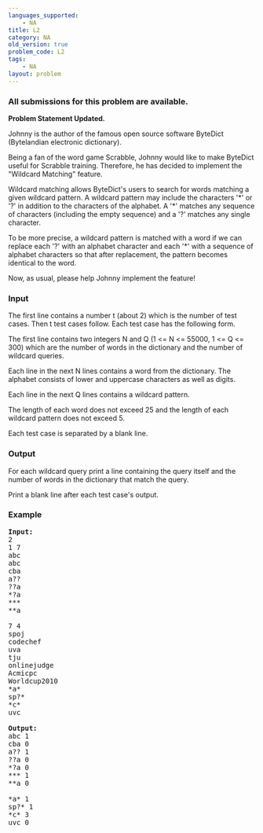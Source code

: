```yaml
---
languages_supported:
    - NA
title: L2
category: NA
old_version: true
problem_code: L2
tags:
    - NA
layout: problem
---
```

###  All submissions for this problem are available. 

**Problem Statement Updated.**

Johnny is the author of the famous open source software ByteDict (Bytelandian electronic dictionary).

Being a fan of the word game Scrabble, Johnny would like to make ByteDict useful for Scrabble training. Therefore, he has decided to implement the "Wildcard Matching" feature.

Wildcard matching allows ByteDict's users to search for words matching a given wildcard pattern. A wildcard pattern may include the characters '\*' or '?' in addition to the characters of the alphabet. A '\*' matches any sequence of characters (including the empty sequence) and a '?' matches any single character.

To be more precise, a wildcard pattern is matched with a word if we can replace each '?' with an alphabet character and each '\*' with a sequence of alphabet characters so that after replacement, the pattern becomes identical to the word.

Now, as usual, please help Johnny implement the feature!

### Input

The first line contains a number t (about 2) which is the number of test cases. Then t test cases follow. Each test case has the following form.

The first line contains two integers N and Q (1 &lt;= N &lt;= 55000, 1 &lt;= Q &lt;= 300) which are the number of words in the dictionary and the number of wildcard queries.

Each line in the next N lines contains a word from the dictionary. The alphabet consists of lower and uppercase characters as well as digits.

Each line in the next Q lines contains a wildcard pattern.

The length of each word does not exceed 25 and the length of each wildcard pattern does not exceed 5.

Each test case is separated by a blank line.

### Output

For each wildcard query print a line containing the query itself and the number of words in the dictionary that match the query.

Print a blank line after each test case's output.

### Example

<pre><b>Input:</b>
2
1 7
abc
abc
cba
a??
??a
*?a
***
**a

7 4
spoj
codechef
uva
tju
onlinejudge
Acmicpc
Worldcup2010
*a*
sp?*
*c*
uvc

<b>Output:</b>
abc 1
cba 0
a?? 1
??a 0
*?a 0
*** 1
**a 0

*a* 1
sp?* 1
*c* 3
uvc 0
</pre>